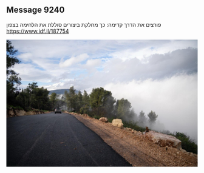 ## Message 9240

פורצים את הדרך קדימה:
כך מחלקת ביצורים סוללת את הלחימה בצפון
https://www.idf.il/187754

![Photo](./9240/9240_photo.jpg)
